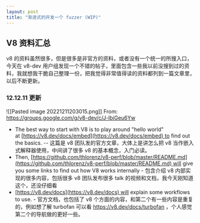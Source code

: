 ```yaml
---
layout: post
title: "渐进式的开发一个 fuzzer (WIP)"
---
```


## V8 资料汇总

v8 的资料虽然很多，但是很多是非官方的资料，或者没有一个统一的所搜入口，今天在 v8-dev 用户组发现一个不错的帖子，里面包含一些我以前没搜到过的资料，我就想我干脆自己整理一份，把我觉得非常值得读的资料都列到一篇文章里，以后不断更新。

### 12.12.11 更新

![[Pasted image 20221211203015.png]]
From: https://groups.google.com/g/v8-dev/c/J-lbjGeu6Yw

- The best way to start with V8 is to play around "hello world" at [https://v8.dev/docs/embed](https://v8.dev/docs/embed) to find out the basics.   -- 这篇是 v8 团队发的官方文章，大体上是讲怎么把 v8 当作嵌入式解释器使用，中间讲了很多 v8 的基本概念，入门必读。
-  Then, [https://github.com/thlorenz/v8-perf/blob/master/README.md](https://github.com/thlorenz/v8-perf/blob/master/README.md) will give you some links to find out how V8 works internally  - 包含介绍 v8 内部实现的很多内容，包括很多 v8 团队发布很多 talk 的视频和文档，我今天刚知道这个，还没仔细看
-   [https://v8.dev/docs](https://v8.dev/docs) will explain some workflows to use. - 官方文档，也包括了 v8 个方面的内容，和第二个有一些内容是重复的，例如想了解 turbofan 可以看 https://v8.dev/docs/turbofan ，个人感觉第二个的导航做的更好一些。